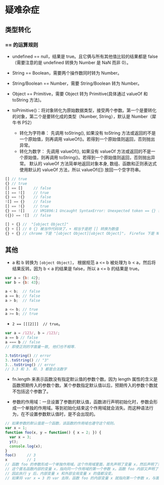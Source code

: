 # 疑难杂症

## 类型转化

### == 的运算规则

- undefined == null，结果是 true。且它俩与所有其他值比较的结果都是 false（需要注意的是 undefined 转换为 Number 是 NaN 而非 0）。

- String == Boolean，需要两个操作数同时转为 Number。

- String/Boolean == Number，需要 String/Boolean 转为 Number。

- Object == Primitive，需要 Object 转为 Primitive(具体通过 valueOf 和 toString 方法)。

- toPrimitive()：将对象转化为原始数据类型，接受两个参数。第一个是要转化的对象，第二个是要转化成的类型（Number, String），默认是 Number（犀牛书 P52）
  - 转化为字符串： 先调用 toString(), 如果没有 toString 方法或返回的不是一个原始值，则再调用 valueOf()。若得到一个原始值则返回，否则抛出异常。
  - 转化为数字： 先调用 valueOf(), 如果没有 valueOf 方法或返回的不是一个原始值，则再调用 toString()。若得到一个原始值则返回，否则抛出异常。
    默认的 valueOf 方法简单地返回对象本身, 数组、函数和正则表达式使用默认的 valueOf 方法，所以 valueOf([]) 放回一个空字符串。


```js
[] // true
{} // true
[] == []     // false
[] == ![]    // true
{} == !{}    // false
![] == {}    // false
[] == !{}    // true
{} == ![]    // VM1896:1 Uncaught SyntaxError: Unexpected token == {} 被当作代码块了
({}) == ![]  // false
```

```js
[] + {} //  "[object Object]"
{} + [] // 0 {} 被当作代码块了，+ 相当于是把 [] 转换为数值
{} + {} // chrome 下是 "[object Object][object Object]"， Firefox 下是 NaN。根据上次 stackoverflow 上那个人说的，首尾可以凑成 {} 就会被当作表达式而不会当作代码块了
```


## 其他

- a 和 b 转换为 `[object Object]`， 根据规范 a <= b 被处理为 b < a，然后将结果反转。因为 b < a 的结果是 false，所以 a <= b 的结果是 true。

```js
var a = {b: 42};
var b = {b: 43};

a < b;  // false
a == b; // false
a > b;  // false

a <= b; // true
a >= b; // true
```

- `2 == [[[2]]]  // true`。

```js
var a = /123/, b = /123/;
a == b // false
a === b // false
// 即使正则的字面量一致, 他们也不相等.
```

```js
3.toString() // error
3..toString() // "3"
3...toString() // error
// 3.3 和 3. 和. 3 都是合法数字
```

- fn.length 来表示函数没有指定默认值的参数个数。因为 length 属性的含义是函数预期传入的参数个数。某个参数指定默认值以后，预期传入的参数个数就不包括这个参数了。

- 参数的作用域：一旦设置了参数的默认值，函数进行声明初始化时，参数会形成一个单独的作用域。等到初始化结束这个作用域就会消失。而这种语法行为，在不设置参数默认值时，是不会出现的。

```js
// 如果参数的默认值是一个函数，该函数的作用域也遵守这个规则。
var x = 1;
function foo(x, y = function() { x = 2; }) {
  var x = 3;
  y();
  console.log(x);
}
foo()     // 3
x         // 1
// 函数 foo 的参数形成一个单独作用域。这个作用域里面，首先声明了变量 x，然后声明了变量 y，y 的默认值是一个匿名函数。
// 这个匿名函数内部的变量 x，指向同一个作用域的第一个参数 x。函数 foo 内部又声明了一个内部变量 x，该变量与第一个参数 x 由于不是同一个作用域，所以不是同一个变量.
// 因此执行 y 后，内部变量 x 和外部全局变量 x 的值都没变。
// 如果将 var x = 3 的 var 去除，函数 foo 的内部变量 x 就指向第一个参数 x，与匿名函数内部的 x 是一致的，所以最后输出的就是 2，而外层的全局变量 x 依然不受影响。
```


